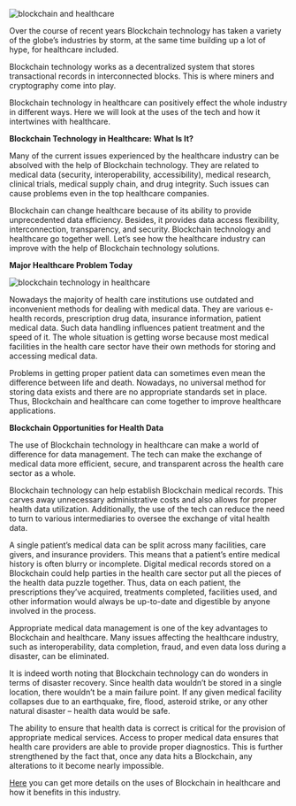 ![blockchain and healthcare](https://d32myzxfxyl12w.cloudfront.net/images/blog_images/3c074f9250fd582871ee58ed5e8c33390edc9eac.png?1542281661)

Over the course of recent years Blockchain technology has taken a variety of the globe’s industries by storm, at the same time building up a lot of hype, for healthcare included.

Blockchain technology works as a decentralized system that stores transactional records in interconnected blocks. This is where miners and cryptography come into play.

Blockchain technology in healthcare can positively effect the whole industry in different ways. Here we will look at the uses of the tech and how it intertwines with healthcare.

**Blockchain Technology in Healthcare: What Is It?**

Many of the current issues experienced by the healthcare industry can be absolved with the help of Blockchain technology. They are related to medical data (security, interoperability, accessibility), medical research, clinical trials, medical supply chain, and drug integrity. Such issues can cause problems even in the top healthcare companies.

Blockchain can change healthcare because of its ability to provide unprecedented data efficiency. Besides, it provides data access flexibility, interconnection, transparency, and security. Blockchain technology and healthcare go together well. Let’s see how the healthcare industry can improve with the help of Blockchain technology solutions.

**Major Healthcare Problem Today**

![blockchain technology in healthcare](https://d32myzxfxyl12w.cloudfront.net/assets/images/article_images/15dec812f4c7e6ec260618c63a3fec95cfe4eaa4.png?1542282286)

Nowadays the majority of health care institutions use outdated and inconvenient methods for dealing with medical data. They are various e-health records, prescription drug data, insurance information, patient medical data. Such data handling influences patient treatment and the speed of it. The whole situation is getting worse because most medical facilities in the health care sector have their own methods for storing and accessing medical data.

Problems in getting proper patient data can sometimes even mean the difference between life and death. Nowadays, no universal method for storing data exists and there are no appropriate standards set in place. Thus, Blockchain and healthcare can come together to improve healthcare applications.

**Blockchain Opportunities for Health Data** 

The use of Blockchain technology in healthcare can make a world of difference for data management. The tech can make the exchange of medical data more efficient, secure, and transparent across the health care sector as a whole.

Blockchain technology can help establish Blockchain medical records. This carves away unnecessary administrative costs and also allows for proper health data utilization. Additionally, the use of the tech can reduce the need to turn to various intermediaries to oversee the exchange of vital health data.

A single patient’s medical data can be split across many facilities, care givers, and insurance providers. This means that a patient’s entire medical history is often blurry or incomplete. Digital medical records stored on a Blockchain could help parties in the health care sector put all the pieces of the health data puzzle together. Thus, data on each patient, the prescriptions they’ve acquired, treatments completed, facilities used, and other information would always be up-to-date and digestible by anyone involved in the process.

Appropriate medical data management is one of the key advantages to Blockchain and healthcare. Many issues affecting the healthcare industry, such as interoperability, data completion, fraud, and even data loss during a disaster, can be eliminated.

It is indeed worth noting that Blockchain technology can do wonders in terms of disaster recovery. Since health data wouldn’t be stored in a single location, there wouldn’t be a main failure point. If any given medical facility collapses due to an earthquake, fire, flood, asteroid strike, or any other natural disaster – health data would be safe.

The ability to ensure that health data is correct is critical for the provision of appropriate medical services. Access to proper medical data ensures that health care providers are able to provide proper diagnostics. This is further strengthened by the fact that, once any data hits a Blockchain, any alterations to it become nearly impossible.

[Here](https://mlsdev.com/blog/blockchain-and-healthcare-use-cases-today-and-in-the-future) you can get more details on the uses of Blockchain in healthcare and how it benefits in this industry.